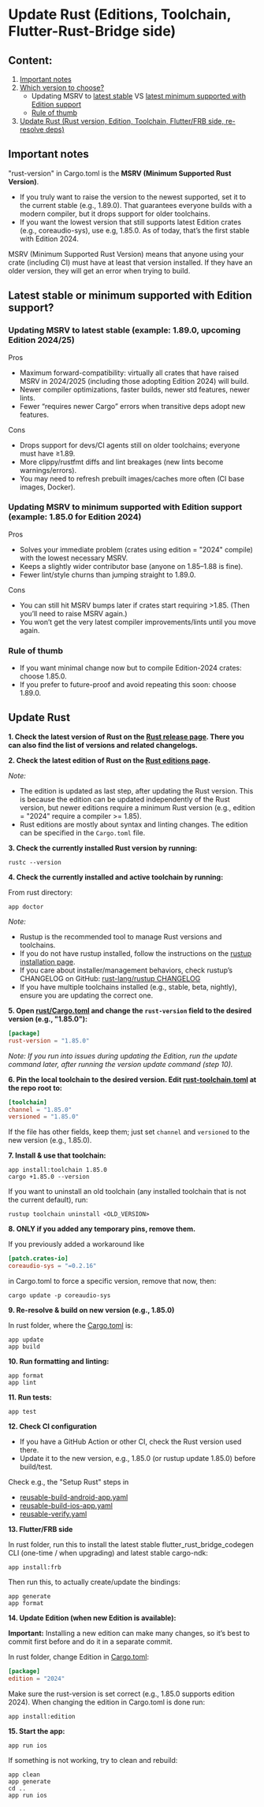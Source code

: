 # Update Rust (Editions, Toolchain, Flutter-Rust-Bridge side)


## Content:

1. [Important notes](#important-notes)
2. [Which version to choose?](#latest-stable-or-minimum-supported-with-edition-support)
   - Updating MSRV to [latest stable](#updating-msrv-to-latest-stable-example-1890-upcoming-edition-202425) VS [latest minimum supported with Edition support](#updating-msrv-to-minimum-supported-with-edition-support-example-1850-for-edition-2024)
   - [Rule of thumb](#rule-of-thumb)
3. [Update Rust (Rust version, Edition, Toolchain, Flutter/FRB side, re-resolve deps)](#update-rust)


## Important notes

"rust-version" in Cargo.toml is the **MSRV (Minimum Supported Rust Version)**.
- If you truly want to raise the version to the newest supported, set it to the current stable (e.g., 1.89.0). That guarantees everyone builds with a modern compiler, but it drops support for older toolchains.
- If you want the lowest version that still supports latest Edition crates (e.g., coreaudio-sys), use e.g, 1.85.0. As of today, that’s the first stable with Edition 2024.

MSRV (Minimum Supported Rust Version) means that anyone using your crate (including CI) must have at least that version installed. If they have an older version, they will get an error when trying to build.

## Latest stable or minimum supported with Edition support?

### Updating MSRV to latest stable (example: 1.89.0, upcoming Edition 2024/25)

Pros
- Maximum forward-compatibility: virtually all crates that have raised MSRV in 2024/2025 (including those adopting Edition 2024) will build.
- Newer compiler optimizations, faster builds, newer std features, newer lints.
- Fewer “requires newer Cargo” errors when transitive deps adopt new features.

Cons
- Drops support for devs/CI agents still on older toolchains; everyone must have ≥1.89.
- More clippy/rustfmt diffs and lint breakages (new lints become warnings/errors).
- You may need to refresh prebuilt images/caches more often (CI base images, Docker).

### Updating MSRV to minimum supported with Edition support (example: 1.85.0 for Edition 2024)

Pros
- Solves your immediate problem (crates using edition = "2024" compile) with the lowest necessary MSRV.
- Keeps a slightly wider contributor base (anyone on 1.85–1.88 is fine).
- Fewer lint/style churns than jumping straight to 1.89.0.

Cons
- You can still hit MSRV bumps later if crates start requiring >1.85. (Then you’ll need to raise MSRV again.)
- You won’t get the very latest compiler improvements/lints until you move again.

### Rule of thumb
- If you want minimal change now but to compile Edition-2024 crates: choose 1.85.0.
- If you prefer to future-proof and avoid repeating this soon: choose 1.89.0.


## Update Rust

**1. Check the latest version of Rust on the [Rust release page](https://releases.rs/). There you can also find the list of versions and related changelogs.**

**2. Check the latest edition of Rust on the [Rust editions page](https://doc.rust-lang.org/edition-guide/editions/index.html).**

_Note:_
- The edition is updated as last step, after updating the Rust version. This is because the edition can be updated independently of the Rust version, but newer editions require a minimum Rust version (e.g., edition = "2024" require a compiler >= 1.85).
- Rust editions are mostly about syntax and linting changes. The edition can be specified in the `Cargo.toml` file.

**3. Check the currently installed Rust version by running:**

```shell
rustc --version
```

**4. Check the currently installed and active toolchain by running:**

From rust directory:

```shell
app doctor
```

_Note:_
- Rustup is the recommended tool to manage Rust versions and toolchains.
- If you do not have rustup installed, follow the instructions on the [rustup installation page](https://rustup.rs/).
- If you care about installer/management behaviors, check rustup’s CHANGELOG on GitHub: [rust-lang/rustup CHANGELOG](https://github.com/rust-lang/rustup/blob/master/CHANGELOG.md)
- If you have multiple toolchains installed (e.g., stable, beta, nightly), ensure you are updating the correct one.

**5. Open [rust/Cargo.toml](../rust/Cargo.toml) and change the `rust-version` field to the desired version (e.g., "1.85.0"):**

```toml
[package]
rust-version = "1.85.0"
```

_Note: If you run into issues during updating the Edition, run the update command later, after running the version update
command (step 10)._

**6. Pin the local toolchain to the desired version. Edit [rust-toolchain.toml](../rust-toolchain.toml) at the repo root to:**

```toml
[toolchain]
channel = "1.85.0"
versioned = "1.85.0"
```

If the file has other fields, keep them; just set `channel` and `versioned` to the new version (e.g., 1.85.0).

**7. Install & use that toolchain:**

```shell
app install:toolchain 1.85.0
cargo +1.85.0 --version
```

If you want to uninstall an old toolchain (any installed toolchain that is not the current default), run:

```shell
rustup toolchain uninstall <OLD_VERSION>
```

**8. ONLY if you added any temporary pins, remove them.**

If you previously added a workaround like

```toml
[patch.crates-io]
coreaudio-sys = "=0.2.16"
```

in Cargo.toml to force a specific version, remove that now, then:

```shell
cargo update -p coreaudio-sys
```

**9. Re-resolve & build on new version (e.g., 1.85.0)**

In rust folder, where the [Cargo.toml](/rust/Cargo.toml) is:

```shell
app update
app build
```

**10. Run formatting and linting:**

```shell
app format
app lint
```

**11. Run tests:**

```shell
app test
```

**12. Check CI configuration**

- If you have a GitHub Action or other CI, check the Rust version used there.
- Update it to the new version, e.g., 1.85.0 (or rustup update 1.85.0) before build/test.

Check e.g., the "Setup Rust" steps in
- [reusable-build-android-app.yaml](../.github/workflows/reusable-build-android-app.yaml)
- [reusable-build-ios-app.yaml](../.github/workflows/reusable-build-ios-app.yaml)
- [reusable-verify.yaml](../.github/workflows/reusable-verify.yaml)

**13. Flutter/FRB side**

In rust folder, run this to install the latest stable flutter_rust_bridge_codegen CLI (one-time / when upgrading) and latest stable cargo-ndk:

```shell
app install:frb
```

Then run this, to actually create/update the bindings:

```shell
app generate
app format
```

**14. Update Edition (when new Edition is available):**

**Important:**
Installing a new edition can make many changes, so it’s best to commit first before and do it in a separate commit.

In rust folder, change Edition in [Cargo.toml](../rust/Cargo.toml):
```toml
[package]
edition = "2024"
```

Make sure the rust-version is set correct (e.g., 1.85.0 supports edition 2024).
When changing the edition in Cargo.toml is done run:

```shell
app install:edition
```

**15. Start the app:**

```shell
app run ios
```

If something is not working, try to clean and rebuild:

```shell
app clean
app generate
cd ..
app run ios
```
